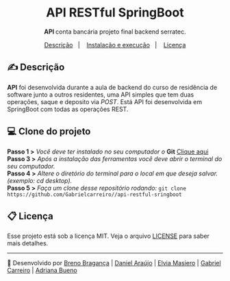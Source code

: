 <h1 align="center"> API RESTful SpringBoot </h1>
<p align="center"> <strong> API </strong> conta bancária projeto final backend serratec. </p>

<p align="center">
  <a href="#-descrição">Descrição</a>&nbsp;&nbsp;&nbsp;|&nbsp;&nbsp;&nbsp;
  <a href="#-instalação-e-execução">Instalação e execução</a>&nbsp;&nbsp;&nbsp;|&nbsp;&nbsp;&nbsp;
  <a href="#memo-licença">Licença</a>
</p>
 
## ✍ Descrição

 **API** foi desenvolvida durante a aula de backend do curso de residência de software junto a outros residentes, uma API simples que 
 tem duas operações, saque e deposito via *POST*. Está API foi desenvolvida em SpringBoot com todas as operações REST.
 
 ## 💻 Clone do projeto
 
**Passo 1 >**  *Você deve ter instalado no seu computador o*  **Git** <a href="https://git-scm.com/"> Clique aqui </a><br>
**Passo 3 >**  *Após a instalação das ferramentas você deve abrir o terminal do seu computador.* <br>
**Passo 4 >**  *Altere o diretório do terminal para o local em que deseja salvar. (exemplo: cd desktop).*<br>
**Passo 5 >**  *Faça um clone desse repositório rodando:* `git clone https://github.com/Gabrielcarreiro//api-restful-sringboot`<br>

## 📋 Licença

Esse projeto está sob a licença MIT. Veja o arquivo [LICENSE](LICENSE.md) para saber mais detalhes.

---
🧰 Desenvolvido por <a href="https://github.com/h-krank">Breno Bragança</a> |
<a href="https://github.com/DanielNNF">Daniel Araújo</a> |
<a href="https://github.com/elviamasiero">Elvia Masiero</a> |
<a href="https://github.com/GabrielCarreiro">Gabriel Carreiro</a> |
<a href="https://github.com/AdrianaBD">Adriana Bueno</a>
